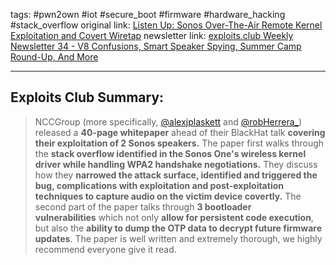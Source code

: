 tags: #pwn2own #iot #secure_boot #firmware #hardware_hacking #stack_overflow
original link: [Listen Up: Sonos Over-The-Air Remote Kernel Exploitation and Covert Wiretap](https://www.nccgroup.com/media/uzbp3ttw/bhus24_sonos_whitepaper.pdf?ref=blog.exploits.club)
newsletter link: [exploits.club Weekly Newsletter 34 - V8 Confusions, Smart Speaker Spying, Summer Camp Round-Up, And More](https://blog.exploits.club/exploits-club-weekly-newsletter-34-v8-confusions-smart-speaker-spying-summer-camp-round-up-and-more-2/)

---
## Exploits Club Summary:
> NCCGroup (more specifically, [@alexjplaskett](https://x.com/alexjplaskett?ref=blog.exploits.club) and [@robHerrera_](https://x.com/robHerrera_?ref=blog.exploits.club)) released a **40-page whitepaper** ahead of their BlackHat talk **covering their exploitation of 2 Sonos speakers.** The paper first walks through the **stack overflow identified in the Sonos One's wireless kernel driver while handling WPA2 handshake negotiations.** They discuss how they **narrowed the attack surface, identified and triggered the bug, complications with exploitation and post-exploitation techniques to capture audio on the victim device covertly.** The second part of the paper talks through **3 bootloader vulnerabilities** which not only **allow for persistent code execution**, but also the **ability to dump the OTP data to decrypt future firmware updates**. The paper is well written and extremely thorough, we highly recommend everyone give it read.